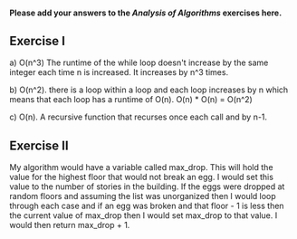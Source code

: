 #### Please add your answers to the ***Analysis of  Algorithms*** exercises here.

## Exercise I

a)
O(n^3) The runtime of the while loop doesn't increase by the same integer each time n is increased. It increases by n^3 times.

b)
O(n^2). there is a loop within a loop and each loop increases by n which means that each loop has a runtime of O(n). O(n) * O(n) = O(n^2)

c)
O(n). A recursive function that recurses once each call and by n-1.

## Exercise II

My algorithm would have a variable called max_drop. This will hold the value for the highest floor that would not break an egg. I would set this value to the number of stories in the building. If the eggs were dropped at random floors and assuming the list was unorganized then I would loop through each case and if an egg was broken and that floor - 1 is less then the current value of max_drop then I would set max_drop to that value. I would then return max_drop + 1.
